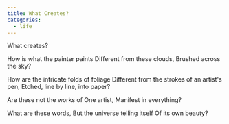 ```yaml
---
title: What Creates?
categories:
  - life
---
```

What creates?

How is what the painter paints
Different from these clouds,
Brushed across the sky?

How are the intricate folds of foliage
Different from the strokes of an artist's pen,
Etched, line by line, into paper?

Are these not the works of One artist,
Manifest in everything?

What are these words,
But the universe telling itself
Of its own beauty?
